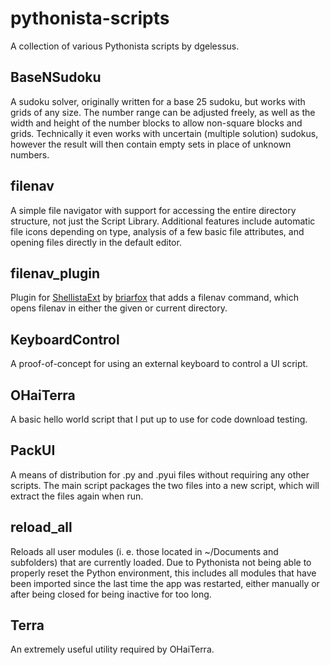 # pythonista-scripts
A collection of various Pythonista scripts by dgelessus.

## BaseNSudoku
A sudoku solver, originally written for a base 25 sudoku, but works with grids of any size. The number range can be adjusted freely, as well as the width and height of the number blocks to allow non-square blocks and grids. Technically it even works with uncertain (multiple solution) sudokus, however the result will then contain empty sets in place of unknown numbers.

## filenav
A simple file navigator with support for accessing the entire directory structure, not just the Script Library. Additional features include automatic file icons depending on type, analysis of a few basic file attributes, and opening files directly in the default editor.

## filenav_plugin
Plugin for [ShellistaExt](http://github.com/briarfox/ShellistaExt) by [briarfox](http://github.com/briarfox) that adds a filenav command, which opens filenav in either the given or current directory.

## KeyboardControl
A proof-of-concept for using an external keyboard to control a UI script.

## OHaiTerra
A basic hello world script that I put up to use for code download testing.

## PackUI
A means of distribution for .py and .pyui files without requiring any other scripts. The main script packages the two files into a new script, which will extract the files again when run.

## reload_all
Reloads all user modules (i. e. those located in ~/Documents and subfolders) that are currently loaded. Due to Pythonista not being able to properly reset the Python environment, this includes all modules that have been imported since the last time the app was restarted, either manually or after being closed for being inactive for too long.

## Terra
An extremely useful utility required by OHaiTerra.
